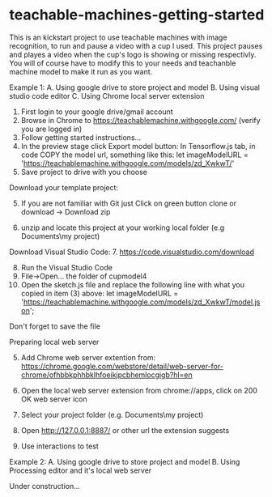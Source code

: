 # teachable-machines-getting-started
This is an kickstart project to use teachable machines with image recognition,
to run and pause a video with a cup I used. 
This project pauses and playes a video when the cup's logo is showing or missing respectivly.
You will of course have to modify this to your needs and teachanble machine model to make it run as you want.


Example 1:
A. Using google drive to store project and model
B. Using visual studio code editor
C. Using Chrome local server extension 

1. First login to your google drive/gmail account 
2. Browse in Chrome to https://teachablemachine.withgoogle.com/   (verify you are logged in)
2. Follow getting started instructions...
3. In the preview stage click Export model button:
In Tensorflow.js tab, in code COPY the model url, something like this:
 let imageModelURL = 'https://teachablemachine.withgoogle.com/models/zd_XwkwT/'
4. Save project to drive with <project name> you choose

Download your template project: 

5. If you are not familiar with Git just Click on green button clone or download -> Download zip

6. unzip and locate this project at your working local folder (e.g Documents\my project)

Download Visual Studio Code: 
7. https://code.visualstudio.com/download

8. Run the Visual Studio Code
9. File->Open... the folder of cupmodel4
10. Open the sketch.js file and replace the following line with what you copied in item (3) above:
let imageModelURL = 'https://teachablemachine.withgoogle.com/models/zd_XwkwT/model.json';

Don't forget to save the file


Preparing local web server

5. Add Chrome web server extention from: https://chrome.google.com/webstore/detail/web-server-for-chrome/ofhbbkphhbklhfoeikjpcbhemlocgigb?hl=en

6. Open the local web server extension from chrome://apps, click on 200 OK web server icon  

7. Select your project folder (e.g. Documents\my project)

8. Open http://127.0.0.1:8887/ or other url the extension suggests

9. Use interactions to test



Example 2:
A. Using google drive to store project and model
B. Using Processing editor and it's local web server

Under construction...



